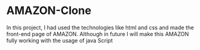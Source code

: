 # AMAZON-Clone

In this project, I had used the technologies like html and css and made the front-end page of AMAZON. Although in future I will make this AMAZON fully working with the usage of java Script
